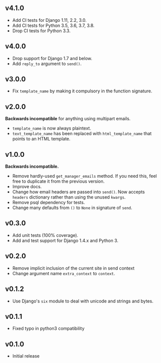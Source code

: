 v4.1.0
------

* Add CI tests for Django 1.11, 2.2, 3.0.
* Add CI tests for Python 3.5, 3.6, 3.7, 3.8.
* Drop CI tests for Python 3.3.

v4.0.0
------

* Drop support for Django 1.7 and below.
* Add `reply_to` argument to `send()`.

v3.0.0
------

* Fix `template_name` by making it compulsory in the function signature.

v2.0.0
------

**Backwards incompatible** for anything using multipart emails.

* `template_name` is now always plaintext.
* `text_template_name` has been replaced with `html_template_name` that points
  to an HTML template.

v1.0.0
------

**Backwards incompatible.**

* Remove hardly-used `get_manager_emails` method. If you need this, feel free to
  duplicate it from the previous version.
* Improve docs.
* Change how email headers are passed into `send()`. Now accepts `headers`
  dictionary rather than using the unused `kwargs`.
* Remove psql dependency for tests.
* Change many defaults from `()` to `None` in signature of `send`.

v0.3.0
------

* Add unit tests (100% coverage).
* Add and test support for Django 1.4.x and Python 3.

v0.2.0
------

* Remove implicit inclusion of the current site in send context
* Change argument name `extra_context` to `context`.

v0.1.2
------
* Use Django's `six` module to deal with unicode and strings and bytes.

v0.1.1
------
* Fixed typo in python3 compatibility

v0.1.0
------
* Initial release
